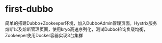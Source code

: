 # first-dubbo
简单的搭建Dubbo+Zookeeper环境，加入DubboAdmin管理页面，Hystrix服务熔断以及熔断管理页面，使用kryo高速序列化，测试Dubbo轮询负载均衡，Zookeeper使用Docker容器实现3台集群
